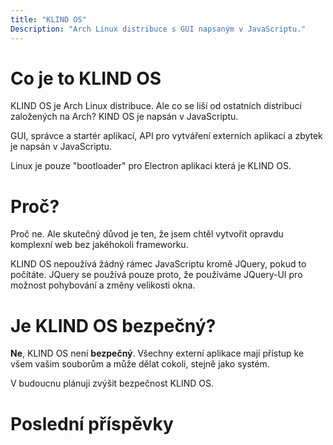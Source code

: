 ```yaml
---
title: "KLIND OS"
Description: "Arch Linux distribuce s GUI napsaným v JavaScriptu."
---
```


# Co je to KLIND OS

KLIND OS je Arch Linux distribuce. Ale co se liší od ostatních distribucí založených na Arch?
KIND OS je napsán v JavaScriptu.

GUI, správce a startér aplikací, API pro vytváření externích aplikací a zbytek je napsán v JavaScriptu.

Linux je pouze "bootloader" pro Electron aplikaci která je KLIND OS.

# Proč?

Proč ne. Ale skutečný důvod je ten, že jsem chtěl vytvořit opravdu komplexní web bez jakéhokoli frameworku.

KLIND OS nepoužívá žádný rámec JavaScriptu kromě JQuery, pokud to počítáte.
JQuery se používá pouze proto, že používáme JQuery-UI pro možnost pohybování a změny velikosti okna.

# Je KLIND OS bezpečný?

**Ne**, KLIND OS není **bezpečný**. Všechny externí aplikace mají přístup ke všem vašim souborům
a může dělat cokoli, stejně jako systém.

V budoucnu plánuji zvýšit bezpečnost KLIND OS.

# Poslední příspěvky
